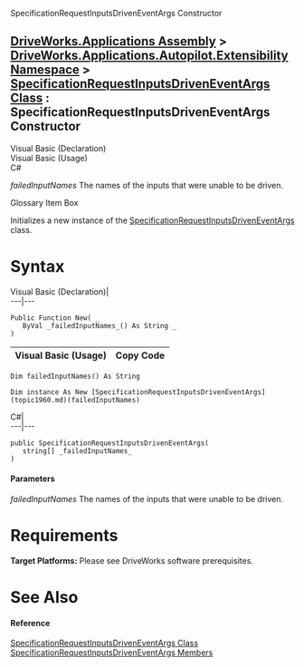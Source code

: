 SpecificationRequestInputsDrivenEventArgs Constructor   
  
[DriveWorks.Applications Assembly](topic13.md) > [DriveWorks.Applications.Autopilot.Extensibility Namespace](topic1633.md) > [SpecificationRequestInputsDrivenEventArgs Class](topic1960.md) : SpecificationRequestInputsDrivenEventArgs Constructor  
---  
  
Visual Basic (Declaration)    
Visual Basic (Usage)    
C# 

_failedInputNames_
    The names of the inputs that were unable to be driven.

Glossary Item Box

Initializes a new instance of the [SpecificationRequestInputsDrivenEventArgs](topic1960.md) class. 

# Syntax

Visual Basic (Declaration)|   
---|---  
      
    
    Public Function New( _
       ByVal _failedInputNames_() As String _
    )  
  
Visual Basic (Usage)| Copy Code  
---|---  
      
    
    Dim failedInputNames() As String
     
    Dim instance As New [SpecificationRequestInputsDrivenEventArgs](topic1960.md)(failedInputNames)  
  
C#|   
---|---  
      
    
    public SpecificationRequestInputsDrivenEventArgs( 
       string[] _failedInputNames_
    )  
  
#### Parameters

 _failedInputNames_
    The names of the inputs that were unable to be driven.

# Requirements

**Target Platforms:** Please see DriveWorks software prerequisites.

# See Also

#### Reference

[SpecificationRequestInputsDrivenEventArgs Class](topic1960.md)   
[SpecificationRequestInputsDrivenEventArgs Members](topic1961.md)


